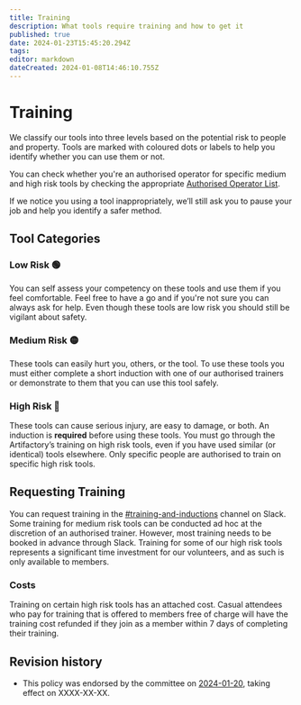 ```yaml
---
title: Training
description: What tools require training and how to get it
published: true
date: 2024-01-23T15:45:20.294Z
tags: 
editor: markdown
dateCreated: 2024-01-08T14:46:10.755Z
---
```


# Training

We classify our tools into three levels based on the potential risk to people and property. Tools are marked with coloured dots or labels to help you identify whether you can use them or not.

You can check whether you're an authorised operator for specific medium and high risk tools by checking the appropriate [Authorised Operator List](/docs/reports/machine_operators).

If we notice you using a tool inappropriately, we’ll still ask you to pause your job and help you identify a safer method.

## Tool Categories

### Low Risk 🟢

You can self assess your competency on these tools and use them if you feel comfortable. Feel free to have a go and if you're not sure you can always ask for help. Even though these tools are low risk you should still be vigilant about safety.

### Medium Risk 🟡

These tools can easily hurt you, others, or the tool. To use these tools you must either complete a short induction with one of our authorised trainers or demonstrate to them that you can use this tool safely.

### High Risk 🔴

These tools can cause serious injury, are easy to damage, or both. An induction is **required** before using these tools. You must go through the Artifactory’s training on high risk tools, even if you have used similar (or identical) tools elsewhere. Only specific people are authorised to train on specific high risk tools.

## Requesting Training

You can request training in the [#training-and-inductions](https://slack.com/app_redirect?channel=C069Q91GQGY&team=T0LQE2JNR) channel on Slack. Some training for medium risk tools can be conducted ad hoc at the discretion of an authorised trainer. However, most training needs to be booked in advance through Slack. Training for some of our high risk tools represents a significant time investment for our volunteers, and as such is only available to members. 

### Costs

Training on certain high risk tools has an attached cost. Casual attendees who pay for training that is offered to members free of charge will have the training cost refunded if they join as a member within 7 days of completing their training.

## Revision history

* This policy was endorsed by the committee on [2024-01-20](/minutes/Committee/2024-01-20), taking effect on XXXX-XX-XX.